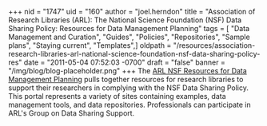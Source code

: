 +++
nid = "1747"
uid = "160"
author = "joel.herndon"
title = "Association of Research Libraries (ARL): The National Science Foundation (NSF) Data Sharing Policy: Resources for Data Management Planning"
tags = [ "Data Management and Curation", "Guides", "Policies", "Repositories", "Sample plans", "Staying current", "Templates",]
oldpath = "/resources/association-research-libraries-arl-national-science-foundation-nsf-data-sharing-policy-res"
date = "2011-05-04 07:52:03 -0700"
draft = "false"
banner = "/img/blog/blog-placeholder.png"
+++
The [ARL NSF Resources for Data Management
Planning](http://www.arl.org/focus-areas/e-research/data-access-management-and-sharing/nsf-data-sharing-policy%20 "ARL NSF Resources for Data Management Planning")
pulls together resources for research libraries to support their
researchers in complying with the NSF Data Sharing Policy. This portal
represents a variety of sites containing examples, data management
tools, and data repositories. Professionals can participate in ARL's
Group on Data Sharing Support.
